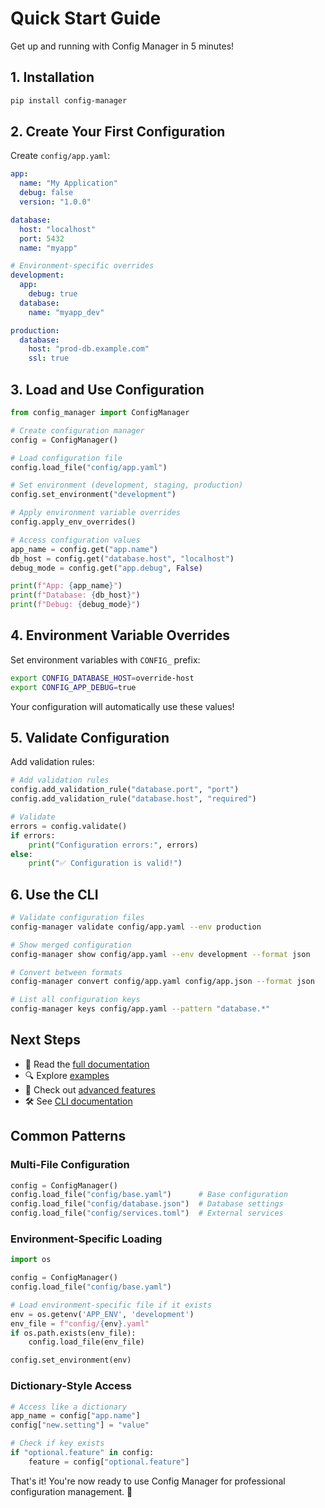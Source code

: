 # Quick Start Guide

Get up and running with Config Manager in 5 minutes!

## 1. Installation

```bash
pip install config-manager
```

## 2. Create Your First Configuration

Create `config/app.yaml`:
```yaml
app:
  name: "My Application"
  debug: false
  version: "1.0.0"

database:
  host: "localhost"
  port: 5432
  name: "myapp"

# Environment-specific overrides
development:
  app:
    debug: true
  database:
    name: "myapp_dev"

production:
  database:
    host: "prod-db.example.com"
    ssl: true
```

## 3. Load and Use Configuration

```python
from config_manager import ConfigManager

# Create configuration manager
config = ConfigManager()

# Load configuration file
config.load_file("config/app.yaml")

# Set environment (development, staging, production)
config.set_environment("development")

# Apply environment variable overrides
config.apply_env_overrides()

# Access configuration values
app_name = config.get("app.name")
db_host = config.get("database.host", "localhost")
debug_mode = config.get("app.debug", False)

print(f"App: {app_name}")
print(f"Database: {db_host}")
print(f"Debug: {debug_mode}")
```

## 4. Environment Variable Overrides

Set environment variables with `CONFIG_` prefix:
```bash
export CONFIG_DATABASE_HOST=override-host
export CONFIG_APP_DEBUG=true
```

Your configuration will automatically use these values!

## 5. Validate Configuration

Add validation rules:
```python
# Add validation rules
config.add_validation_rule("database.port", "port")
config.add_validation_rule("database.host", "required") 

# Validate
errors = config.validate()
if errors:
    print("Configuration errors:", errors)
else:
    print("✅ Configuration is valid!")
```

## 6. Use the CLI

```bash
# Validate configuration files
config-manager validate config/app.yaml --env production

# Show merged configuration
config-manager show config/app.yaml --env development --format json

# Convert between formats
config-manager convert config/app.yaml config/app.json --format json

# List all configuration keys
config-manager keys config/app.yaml --pattern "database.*"
```

## Next Steps

- 📖 Read the [full documentation](README.md)
- 🔍 Explore [examples](examples/)
- 🧪 Check out [advanced features](README.md#advanced-usage)
- 🛠️ See [CLI documentation](README.md#cli-usage)

## Common Patterns

### Multi-File Configuration
```python
config = ConfigManager()
config.load_file("config/base.yaml")      # Base configuration
config.load_file("config/database.json")  # Database settings
config.load_file("config/services.toml")  # External services
```

### Environment-Specific Loading
```python
import os

config = ConfigManager()
config.load_file("config/base.yaml")

# Load environment-specific file if it exists
env = os.getenv('APP_ENV', 'development')
env_file = f"config/{env}.yaml"
if os.path.exists(env_file):
    config.load_file(env_file)

config.set_environment(env)
```

### Dictionary-Style Access
```python
# Access like a dictionary
app_name = config["app.name"]
config["new.setting"] = "value"

# Check if key exists
if "optional.feature" in config:
    feature = config["optional.feature"]
```

That's it! You're now ready to use Config Manager for professional configuration management. 🚀